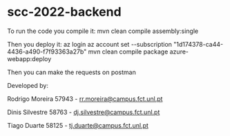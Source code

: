 # scc-2022-backend

To run the code you compile it:
mvn clean compile assembly:single

Then you deploy it:
az login
az account set --subscription "1d174378-ca44-4436-a490-f7f93363a27b"
mvn clean compile package azure-webapp:deploy

Then you can make the requests on postman

Developed by:

Rodrigo Moreira 57943 - rr.moreira@campus.fct.unl.pt

Dinis Silvestre 58763 - dj.silvestre@campus.fct.unl.pt 

Tiago Duarte 58125 - tj.duarte@campus.fct.unl.pt
